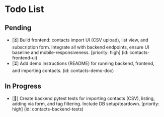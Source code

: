 # Todo List

## Pending

- [⏳] Build frontend: contacts import UI (CSV upload), list view, and subscription form. Integrate all with backend endpoints, ensure UI baseline and mobile-responsiveness. [priority: high] (id: contacts-frontend-ui)
- [⏳] Add demo instructions (README) for running backend, frontend, and importing contacts. (id: contacts-demo-doc)

## In Progress

- [🔄] Create backend pytest tests for importing contacts (CSV), listing, adding via form, and tag filtering. Include DB setup/teardown. [priority: high] (id: contacts-backend-tests)

